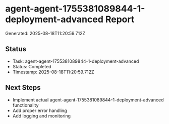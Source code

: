# agent-agent-1755381089844-1-deployment-advanced Report

Generated: 2025-08-18T11:20:59.712Z

## Status
- Task: agent-agent-1755381089844-1-deployment-advanced
- Status: Completed
- Timestamp: 2025-08-18T11:20:59.712Z

## Next Steps
- Implement actual agent-agent-1755381089844-1-deployment-advanced functionality
- Add proper error handling
- Add logging and monitoring
